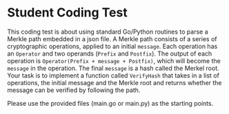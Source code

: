 # Student Coding Test

This coding test is about using standard Go/Python routines to parse a Merkle path embedded in a json file. A Merkle 
path consists of a series of cryptographic operations, applied to an initial `message`. Each operation has an `Operator` and
two operands (`Prefix` and `Postfix`). The output of each operation is `Operator(Prefix + message + Postfix)`, which will become 
the `message` in the operation. The final `message` is a hash called the Merkel root. Your task is to implement a 
function called `VerifyHash` that takes in a list of operations, the initial message and the Merkle root and returns whether
the message can be verified by following the path.

Please use the provided files (main.go or main.py) as the starting points.
